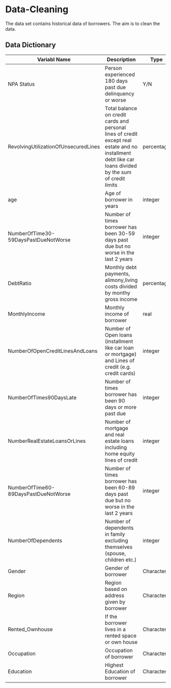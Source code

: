 # Data-Cleaning

The data set contains historical data of borrowers. The aim is to clean the data.

## Data Dictionary

| Variabl Name	| Description	| Type	| Source |
|---------------|-------------|-------|---------|
|NPA Status|	Person experienced 180 days past due delinquency or worse| 	Y/N|	Based on Personal Loan Portfolio of Lender|
|RevolvingUtilizationOfUnsecuredLines	|Total balance on credit cards and personal lines of credit except real estate and no installment debt like car loans divided by the sum of credit limits	|percentage	|Credit Berau|
|age|	Age of borrower in years|	integer	|Application|
|NumberOfTime30-59DaysPastDueNotWorse|	Number of times borrower has been 30-59 days past due but no worse in the last 2 years	|integer|	Credit Berau|
|DebtRatio|	Monthly debt payments, alimony,living costs divided by monthy gross income|	percentage|	Credit Berau|
|MonthlyIncome|	Monthly income of borrower|	real	|Credit Berau|
|NumberOfOpenCreditLinesAndLoans|	Number of Open loans (installment like car loan or mortgage) and Lines of credit (e.g. credit cards)|	integer|	Credit Berau|
|NumberOfTimes90DaysLate|	Number of times borrower has been 90 days or more past due|	integer|	Credit Berau|
|NumberRealEstateLoansOrLines|	Number of mortgage and real estate loans including home equity lines of credit|	integer|	Credit Berau|
|NumberOfTime60-89DaysPastDueNotWorse|	Number of times borrower has been 60-89 days past due but no worse in the last 2 years|	integer|	Credit Berau|
|NumberOfDependents|	Number of dependents in family excluding themselves (spouse, children etc.)|	integer|	Application|
|Gender|	Gender of borrower|	Character|	Application|
|Region| 	Region based on address given by borrower|	Character|	Application|
|Rented_Ownhouse|	If the borrower lives in a rented space or own house	|Character	|Application|
|Occupation|	Occupation of borrower|	Character|	|Application|
|Education|	Highest Education of borrower	|Character	|Application|
